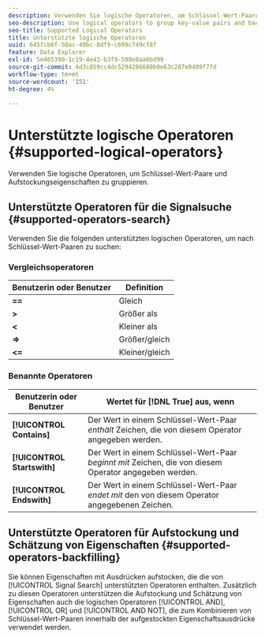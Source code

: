 ```yaml
---
description: Verwenden Sie logische Operatoren, um Schlüssel-Wert-Paare und Aufstockungseigenschaften zu gruppieren.
seo-description: Use logical operators to group key-value pairs and backfill traits.
seo-title: Supported Logical Operators
title: Unterstützte logische Operatoren
uuid: 645fcb6f-50ac-49bc-8df9-c699c749cf8f
feature: Data Explorer
exl-id: 5e405390-1c19-4e43-b3f9-598e8aa6bd99
source-git-commit: 4d3c859cc4dc5294286680b0e63c287e0409f7fd
workflow-type: tm+mt
source-wordcount: '151'
ht-degree: 4%

---
```


# Unterstützte logische Operatoren {#supported-logical-operators}

Verwenden Sie logische Operatoren, um Schlüssel-Wert-Paare und Aufstockungseigenschaften zu gruppieren.

## Unterstützte Operatoren für die Signalsuche {#supported-operators-search}

Verwenden Sie die folgenden unterstützten logischen Operatoren, um nach Schlüssel-Wert-Paaren zu suchen:

### Vergleichsoperatoren

| Benutzerin oder Benutzer | Definition |
|---|---|
| **==** | Gleich |
| **>** | Größer als |
| **&lt;** | Kleiner als |
| **=>** | Größer/gleich |
| **&lt;=** | Kleiner/gleich |

### Benannte Operatoren

| Benutzerin oder Benutzer | Wertet für [!DNL True] aus, wenn |
|---|---|
| **[!UICONTROL Contains]** | Der Wert in einem Schlüssel-Wert-Paar *enthält* Zeichen, die von diesem Operator angegeben werden. |
| **[!UICONTROL Startswith]** | Der Wert in einem Schlüssel-Wert-Paar *beginnt mit* Zeichen, die von diesem Operator angegeben werden. |
| **[!UICONTROL Endswith]** | Der Wert in einem Schlüssel-Wert-Paar *endet mit* den von diesem Operator angegebenen Zeichen. |

## Unterstützte Operatoren für Aufstockung und Schätzung von Eigenschaften {#supported-operators-backfilling}

Sie können Eigenschaften mit Ausdrücken aufstocken, die die von [!UICONTROL Signal Search] unterstützten Operatoren enthalten. Zusätzlich zu diesen Operatoren unterstützen die Aufstockung und Schätzung von Eigenschaften auch die logischen Operatoren [!UICONTROL AND], [!UICONTROL OR] und [!UICONTROL AND NOT], die zum Kombinieren von Schlüssel-Wert-Paaren innerhalb der aufgestockten Eigenschaftsausdrücke verwendet werden.
